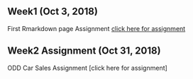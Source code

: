 ## Week1 (Oct 3, 2018)
First Rmarkdown page Assignment [click here for assignment](https://mef-bda503.github.io/pj18-TarikOzcelik81/Assignment_week1.html)

## Week2 Assignment (Oct 31, 2018)
ODD Car Sales Assignment [click here for assignment]
